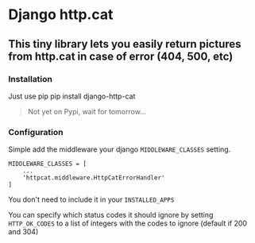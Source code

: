 # Django http.cat
## This tiny library lets you easily return pictures from http.cat in case of error (404, 500, etc)

### Installation
Just use pip
    pip install django-http-cat
> Not yet on Pypi, wait for tomorrow...

### Configuration
Simple add the middleware your django ```MIDDLEWARE_CLASSES``` setting.
```
MIDDLEWARE_CLASSES = [
	...
	'httpcat.middleware.HttpCatErrorHandler'
]
```
You don't need to include it in your ```INSTALLED_APPS```

You can specify which status codes it should ignore by setting ```HTTP_OK_CODES``` to a list of integers with the codes to ignore (default if 200 and 304)